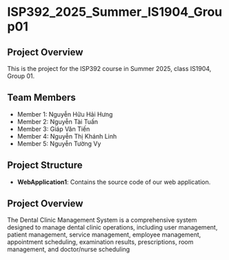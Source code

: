 # ISP392_2025_Summer_IS1904_Group01

## Project Overview
This is the project for the ISP392 course in Summer 2025, class IS1904, Group 01. 

## Team Members
- Member 1: Nguyễn Hữu Hải Hưng
- Member 2: Nguyễn Tài Tuấn
- Member 3: Giáp Văn Tiến
- Member 4: Nguyễn Thị Khánh Linh
- Member 5: Nguyễn Tường Vy

## Project Structure
- **WebApplication1**: Contains the source code of our web application.
## Project Overview
 The Dental Clinic Management System is a comprehensive system designed to manage dental clinic operations, including user management, 
 patient management, service management, employee management, appointment scheduling, examination results, prescriptions, room management, and doctor/nurse scheduling


